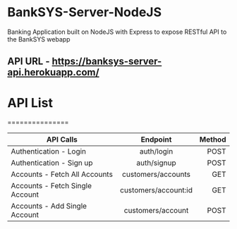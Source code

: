 # BankSYS-Server-NodeJS

Banking Application built on NodeJS with Express to expose RESTful API to the BankSYS webapp

## API URL - https://banksys-server-api.herokuapp.com/

# API List 
===============

| API Calls                               | Endpoint              | Method   |
| --------------------------------------- |:---------------------:| --------:|
| Authentication - Login                  | auth/login            | POST     |
| Authentication - Sign up                | auth/signup           | POST     |
| Accounts - Fetch All Accounts           | customers/accounts    | GET      |
| Accounts - Fetch Single Account         | customers/account:id  | GET      |
| Accounts - Add Single Account           | customers/account     | POST     |

